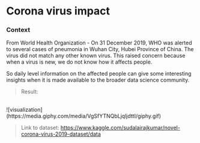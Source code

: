 # Corona virus impact

### Context

From World Health Organization - On 31 December 2019, WHO was alerted to several cases of pneumonia in Wuhan City, Hubei Province of China. The virus did not match any other known virus. This raised concern because when a virus is new, we do not know how it affects people.

So daily level information on the affected people can give some interesting insights when it is made available to the broader data science community.

> Result: <p align="center">
  <br />
  ![visualization](https://media.giphy.com/media/VgSfYTNQbLjqljdttI/giphy.gif)
</p>

> Link to dataset:
https://www.kaggle.com/sudalairajkumar/novel-corona-virus-2019-dataset/data
